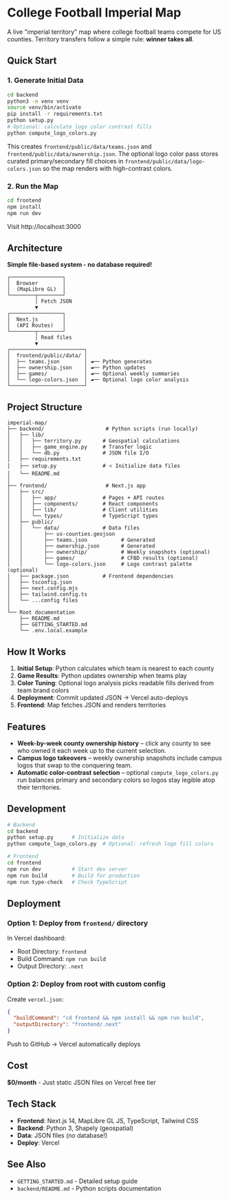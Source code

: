 # College Football Imperial Map

A live "imperial territory" map where college football teams compete for US counties. Territory transfers follow a simple rule: **winner takes all**.

## Quick Start

### 1. Generate Initial Data

```bash
cd backend
python3 -m venv venv
source venv/bin/activate
pip install -r requirements.txt
python setup.py
# Optional: calculate logo color contrast fills
python compute_logo_colors.py
```

This creates `frontend/public/data/teams.json` and `frontend/public/data/ownership.json`. The optional logo color pass stores curated primary/secondary fill choices in `frontend/public/data/logo-colors.json` so the map renders with high-contrast colors.

### 2. Run the Map

```bash
cd frontend
npm install
npm run dev
```

Visit http://localhost:3000

## Architecture

**Simple file-based system - no database required!**

```
┌─────────────────┐
│  Browser        │
│  (MapLibre GL)  │
└────────┬────────┘
         │ Fetch JSON
         ▼
┌─────────────────┐
│  Next.js        │
│  (API Routes)   │
└────────┬────────┘
         │ Read files
         ▼
┌────────────────────────┐
│  frontend/public/data/ │
│  ├── teams.json        │ ◄── Python generates
│  ├── ownership.json    │ ◄── Python updates
│  ├── games/            │ ◄── Optional weekly summaries
│  └── logo-colors.json  │ ◄── Optional logo color analysis
└────────────────────────┘
```

## Project Structure

```
imperial-map/
├── backend/                    # Python scripts (run locally)
│   ├── lib/
│   │   ├── territory.py       # Geospatial calculations
│   │   ├── game_engine.py     # Transfer logic
│   │   └── db.py              # JSON file I/O
│   ├── requirements.txt
│   ├── setup.py               # ⭐ Initialize data files
│   └── README.md
│
├── frontend/                   # Next.js app
│   ├── src/
│   │   ├── app/               # Pages + API routes
│   │   ├── components/        # React components
│   │   ├── lib/               # Client utilities
│   │   └── types/             # TypeScript types
│   ├── public/
│   │   └── data/              # Data files
│   │       ├── us-counties.geojson
│   │       ├── teams.json           # Generated
│   │       ├── ownership.json       # Generated
│   │       ├── ownership/           # Weekly snapshots (optional)
│   │       ├── games/               # CFBD results (optional)
│   │       └── logo-colors.json     # Logo contrast palette (optional)
│   ├── package.json           # Frontend dependencies
│   ├── tsconfig.json
│   ├── next.config.mjs
│   ├── tailwind.config.ts
│   └── ...config files
│
└── Root documentation
    ├── README.md
    ├── GETTING_STARTED.md
    └── .env.local.example
```

## How It Works

1. **Initial Setup**: Python calculates which team is nearest to each county
2. **Game Results**: Python updates ownership when teams play
3. **Color Tuning**: Optional logo analysis picks readable fills derived from team brand colors
4. **Deployment**: Commit updated JSON → Vercel auto-deploys
5. **Frontend**: Map fetches JSON and renders territories

## Features

- **Week-by-week county ownership history** – click any county to see who owned it each week up to the current selection.
- **Campus logo takeovers** – weekly ownership snapshots include campus logos that swap to the conquering team.
- **Automatic color-contrast selection** – optional `compute_logo_colors.py` run balances primary and secondary colors so logos stay legible atop their territories.

## Development

```bash
# Backend
cd backend
python setup.py      # Initialize data
python compute_logo_colors.py  # Optional: refresh logo fill colors

# Frontend
cd frontend
npm run dev          # Start dev server
npm run build        # Build for production
npm run type-check   # Check TypeScript
```

## Deployment

### Option 1: Deploy from `frontend/` directory

In Vercel dashboard:
- Root Directory: `frontend`
- Build Command: `npm run build`
- Output Directory: `.next`

### Option 2: Deploy from root with custom config

Create `vercel.json`:
```json
{
  "buildCommand": "cd frontend && npm install && npm run build",
  "outputDirectory": "frontend/.next"
}
```

Push to GitHub → Vercel automatically deploys

## Cost

**$0/month** - Just static JSON files on Vercel free tier

## Tech Stack

- **Frontend**: Next.js 14, MapLibre GL JS, TypeScript, Tailwind CSS
- **Backend**: Python 3, Shapely (geospatial)
- **Data**: JSON files (no database!)
- **Deploy**: Vercel

## See Also

- `GETTING_STARTED.md` - Detailed setup guide
- `backend/README.md` - Python scripts documentation
